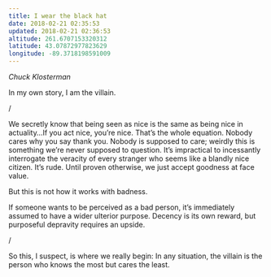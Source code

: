 ```yaml
---
title: I wear the black hat
date: 2018-02-21 02:35:53
updated: 2018-02-21 02:36:53
altitude: 261.6707153320312
latitude: 43.07872977823629
longitude: -89.3718198591009
---
```

*Chuck Klosterman*

In my own story, I am the villain.

/

We secretly know that being seen as nice is the same as being nice in actuality…If you act nice, you’re nice. That’s the whole equation. Nobody cares why you say thank you. Nobody is supposed to care; weirdly this is something we’re never supposed to question. It’s impractical to incessantly interrogate the veracity of every stranger who seems like a blandly nice citizen. It’s rude. Until proven otherwise, we just accept goodness at face value.

But this is not how it works with badness.

If someone wants to be perceived as a bad person, it’s immediately assumed to have a wider ulterior purpose. Decency is its own reward, but purposeful depravity requires an upside.

/

So this, I suspect, is where we really begin: In any situation, the villain is the person who knows the most but cares the least.